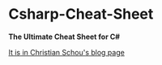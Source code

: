 # Csharp-Cheat-Sheet

**The Ultimate Cheat Sheet for C#**

[It is in Christian Schou's blog page](https://blog.christian-schou.dk/csharp-cheat-sheet/)
